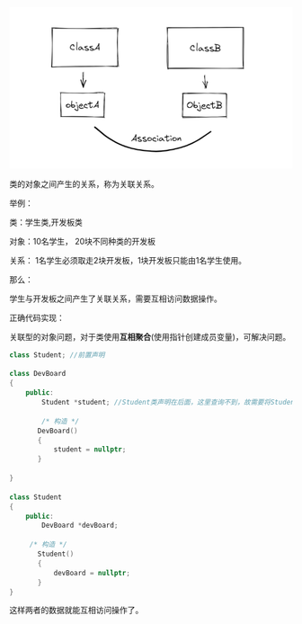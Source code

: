 ![](images\对象的关联.png)

类的对象之间产生的关系，称为关联关系。



举例：

类：学生类,开发板类

对象：10名学生， 20块不同种类的开发板

关系： 1名学生必须取走2块开发板，1块开发板只能由1名学生使用。



那么：

学生与开发板之间产生了关联关系，需要互相访问数据操作。



正确代码实现：

关联型的对象问题，对于类使用**互相聚合**(使用指针创建成员变量)，可解决问题。

```c++
class Student; //前置声明

class DevBoard
{
    public:
        Student *student; //Student类声明在后面，这里查询不到，故需要将Student前置声明（类似于函数前置声明）
        
        /* 构造 */
       DevBoard()
       {
           student = nullptr;
       }
       
}

class Student
{
    public:
        DevBoard *devBoard;
    
     /* 构造 */
       Student()
       {
           devBoard = nullptr;
       }
}


```



这样两者的数据就能互相访问操作了。



